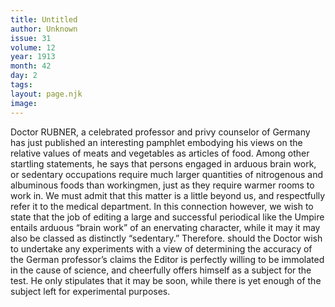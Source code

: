 ```yaml
---
title: Untitled
author: Unknown
issue: 31
volume: 12
year: 1913
month: 42
day: 2
tags:
layout: page.njk
image:
---
```

Doctor RUBNER, a celebrated professor and privy counselor of Germany has just published an interesting pamphlet embodying his views on the relative values of meats and vegetables as articles of food. Among other startling statements, he says that persons engaged in arduous brain work, or sedentary occupations require much larger quantities of nitrogenous and albuminous foods than workingmen, just as they require warmer rooms to work in.    We must admit that this matter is a little beyond us, and respectfully refer it to the medical department. In this connection however, we wish to state that the job of editing a large and successful periodical like the Umpire entails arduous “brain work” of an enervating character, while it may it may also be classed as distinctly “sedentary.” Therefore. should the Doctor wish to undertake any experiments with a view of determining the accuracy of the German professor’s claims the Editor is perfectly willing to be immolated in the cause of science, and cheerfully offers himself as a subject for the test. He only stipulates that it may be soon, while there is yet enough of the subject left for experimental purposes. 
